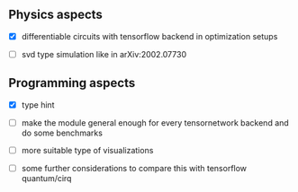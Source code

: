 ## Physics aspects

- [x] differentiable circuits with tensorflow backend in optimization setups

- [ ] svd type simulation like in arXiv:2002.07730


## Programming aspects

- [x] type hint

- [ ] make the module general enough for every tensornetwork backend and do some benchmarks

- [ ] more suitable type of visualizations

- [ ] some further considerations to compare this with tensorflow quantum/cirq